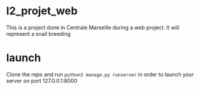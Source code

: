 # I2_projet_web

This is a project done in Centrale Marseille during a web project.
It will represent a snail breeding


# launch

Clone the repo and run `python3 manage.py runserver` in order to launch your server on port 127.0.0.1:8000